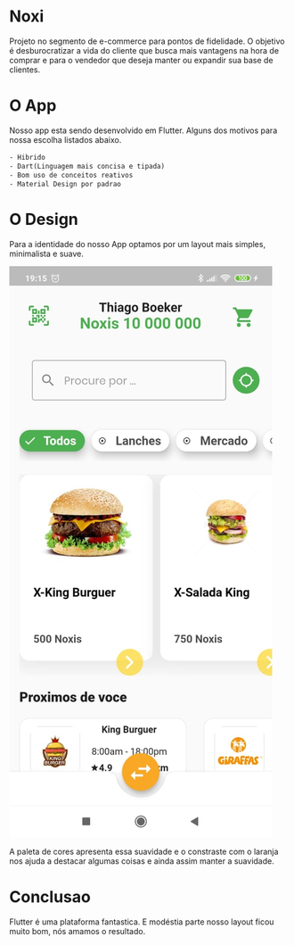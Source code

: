 # Noxi

Projeto no segmento de e-commerce para pontos de fidelidade. O objetivo é desburocratizar
a vida do cliente que busca mais vantagens na hora de comprar e para o vendedor que
deseja manter ou expandir sua base de clientes.

# O App

Nosso app esta sendo desenvolvido em Flutter. Alguns dos motivos
para nossa escolha listados abaixo.

    - Hibrido
    - Dart(Linguagem mais concisa e tipada)
    - Bom uso de conceitos reativos
    - Material Design por padrao

# O Design

Para a identidade do nosso App optamos por um layout mais simples,
minimalista e suave.

![image](home_image.jpeg)


A paleta de cores apresenta essa suavidade e o constraste com o laranja nos ajuda a destacar algumas coisas e ainda assim manter a suavidade.

# Conclusao

Flutter é uma plataforma fantastica. E modéstia parte nosso layout ficou muito bom, nós amamos o resultado.
